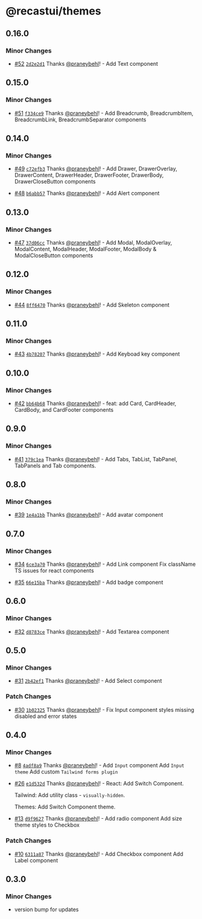 # @recastui/themes

## 0.16.0

### Minor Changes

- [#52](https://github.com/seed-blocks/recastui/pull/52) [`2d2e2d1`](https://github.com/seed-blocks/recastui/commit/2d2e2d1e89bfaed637e0ae74cc532c078c869421) Thanks [@praneybehl](https://github.com/praneybehl)! - Add Text component

## 0.15.0

### Minor Changes

- [#51](https://github.com/seed-blocks/recastui/pull/51) [`f334ce9`](https://github.com/seed-blocks/recastui/commit/f334ce96decf4c8a9dab34f4dc73b4fe714d44c9) Thanks [@praneybehl](https://github.com/praneybehl)! - Add Breadcrumb, BreadcrumbItem, BreadcrumbLink, BreadcrumbSeparator components

## 0.14.0

### Minor Changes

- [#49](https://github.com/seed-blocks/recastui/pull/49) [`c72efb3`](https://github.com/seed-blocks/recastui/commit/c72efb3c02796f005de67bdbb8657fd9bb7f02ed) Thanks [@praneybehl](https://github.com/praneybehl)! - Add Drawer, DrawerOverlay, DrawerContent, DrawerHeader, DrawerFooter, DrawerBody, DrawerCloseButton components

- [#48](https://github.com/seed-blocks/recastui/pull/48) [`b6abb57`](https://github.com/seed-blocks/recastui/commit/b6abb575234c6308dea8056ceff2c670d006f4ab) Thanks [@praneybehl](https://github.com/praneybehl)! - Add Alert component

## 0.13.0

### Minor Changes

- [#47](https://github.com/seed-blocks/recastui/pull/47) [`37d06cc`](https://github.com/seed-blocks/recastui/commit/37d06cc68446884ee9f9d0358def2470b39e9cba) Thanks [@praneybehl](https://github.com/praneybehl)! - Add Modal, ModalOverlay, ModalContent, ModalHeader, ModalFooter, ModalBody & ModalCloseButton components

## 0.12.0

### Minor Changes

- [#44](https://github.com/seed-blocks/recastui/pull/44) [`8ff6470`](https://github.com/seed-blocks/recastui/commit/8ff6470d89eefdfa460e2775e69b8af71a9c492e) Thanks [@praneybehl](https://github.com/praneybehl)! - Add Skeleton component

## 0.11.0

### Minor Changes

- [#43](https://github.com/seed-blocks/recastui/pull/43) [`4b78207`](https://github.com/seed-blocks/recastui/commit/4b782070505ff59a231ac3e246aa1da19b36507a) Thanks [@praneybehl](https://github.com/praneybehl)! - Add Keyboad key component

## 0.10.0

### Minor Changes

- [#42](https://github.com/seed-blocks/recastui/pull/42) [`bb64b68`](https://github.com/seed-blocks/recastui/commit/bb64b689a2e1818d8be01abfffeb43e49888b610) Thanks [@praneybehl](https://github.com/praneybehl)! - feat: add Card, CardHeader, CardBody, and CardFooter components

## 0.9.0

### Minor Changes

- [#41](https://github.com/seed-blocks/recastui/pull/41) [`379c1ea`](https://github.com/seed-blocks/recastui/commit/379c1ea0b4d1e801b9af943e94af96e887b8ba5b) Thanks [@praneybehl](https://github.com/praneybehl)! - Add Tabs, TabList, TabPanel, TabPanels and Tab components.

## 0.8.0

### Minor Changes

- [#39](https://github.com/seed-blocks/recastui/pull/39) [`1e4a1bb`](https://github.com/seed-blocks/recastui/commit/1e4a1bb4db3768863642e538bb533a76f4932288) Thanks [@praneybehl](https://github.com/praneybehl)! - Add avatar component

## 0.7.0

### Minor Changes

- [#34](https://github.com/seed-blocks/recastui/pull/34) [`6ce3a70`](https://github.com/seed-blocks/recastui/commit/6ce3a707cf89d15849537c37609b564c1ffced56) Thanks [@praneybehl](https://github.com/praneybehl)! - Add Link component Fix className TS issues for react components

- [#35](https://github.com/seed-blocks/recastui/pull/35) [`66e15ba`](https://github.com/seed-blocks/recastui/commit/66e15ba6ca1b67fd3ccf6ee5c72141a0d83d2790) Thanks [@praneybehl](https://github.com/praneybehl)! - Add badge component

## 0.6.0

### Minor Changes

- [#32](https://github.com/seed-blocks/recastui/pull/32) [`d8783ce`](https://github.com/seed-blocks/recastui/commit/d8783ce6868d8b14689d79a8ff43d8b6c8c7ed56) Thanks [@praneybehl](https://github.com/praneybehl)! - Add Textarea component

## 0.5.0

### Minor Changes

- [#31](https://github.com/seed-blocks/recastui/pull/31) [`2b42ef1`](https://github.com/seed-blocks/recastui/commit/2b42ef1a729bf86ed5378a5adcded853d2871f43) Thanks [@praneybehl](https://github.com/praneybehl)! - Add Select component

### Patch Changes

- [#30](https://github.com/seed-blocks/recastui/pull/30) [`1b02325`](https://github.com/seed-blocks/recastui/commit/1b02325b87d0ccd6f90f5691d976691d668f1bab) Thanks [@praneybehl](https://github.com/praneybehl)! - Fix Input component styles missing disabled and error states

## 0.4.0

### Minor Changes

- [#8](https://github.com/seed-blocks/recastui/pull/8) [`4adf8a9`](https://github.com/seed-blocks/recastui/commit/4adf8a9c42cc876a1bfc24015c1484dee095dbe0) Thanks [@praneybehl](https://github.com/praneybehl)! - Add `Input` component Add `Input theme` Add custom `Tailwind forms plugin`

- [#26](https://github.com/seed-blocks/recastui/pull/26) [`e1d532d`](https://github.com/seed-blocks/recastui/commit/e1d532d82fbd7d228e041c73cc52d00ffa542039) Thanks [@praneybehl](https://github.com/praneybehl)! - React: Add Switch Component.

  Tailwind: Add utility class - `visually-hidden`.

  Themes: Add Switch Component theme.

- [#13](https://github.com/seed-blocks/recastui/pull/13) [`d9f9627`](https://github.com/seed-blocks/recastui/commit/d9f96278deac6bd183561a3d178d64db10fea01e) Thanks [@praneybehl](https://github.com/praneybehl)! - Add radio component Add size theme styles to Checkbox

### Patch Changes

- [#10](https://github.com/seed-blocks/recastui/pull/10) [`6311a87`](https://github.com/seed-blocks/recastui/commit/6311a872f47c103d618e141d55b017e85ff4f1bc) Thanks [@praneybehl](https://github.com/praneybehl)! - Add Checkbox component Add Label component

## 0.3.0

### Minor Changes

- version bump for updates
